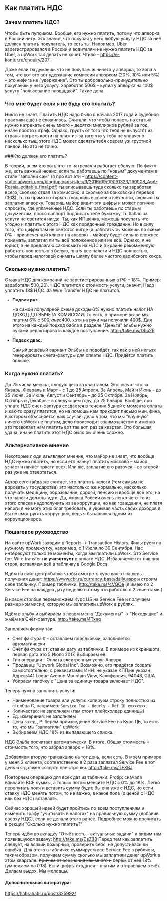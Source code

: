 ## Как платить НДС

### Зачем платить НДС?

Чтобы быть пупсиком.
Вообще, его нужно платить, потому что апворка в России нету. Это значит, что покупая у него любую услугу НДС за неё должен платить покупатель, то есть ты. Например, Uber зарегистрировался в России и водителям не нужно платить НДС за Uber, а upWork так делать не хочет.
Чтиво – https://e-kontur.ru/enquiry/207

Даже если ты думаешь что не покупаешь ничего у апворка, то эопа в том, что вот это вот удержание комиссии апворком (20%, 10% или 5%) – это нифига не "удержание". Это ты добровольно-принудительно покупаешь у него услугу. Заработал 500$ – купил у апворка на 100$ услугу "пользование площадкой". Такие дела.

### Что мне будет если я не буду его платить?

Никто не знает. Платить НДС надо было с начала 2017 года и судебной практики ещё не сложилось. Считали, что чтобы попасть на статью нужно натрекать очень много – десятки миллионов рублей за год, иначе просто штраф. Однако, грусть от того что тебя не выпустят из страны погреть кости на пляж из-за того что у тебя не уплачено несколько тыщ этого НДС может сделать тебя совсем уж грустной пандой. Но это не точно.

###Кто должен его платить?

В теории, всем кто хоть что-то натрекал и работает вбелую. По факту же, есть важный нюанс: если ты работаешь по "новым" документам в стиле "заполни сам" (я про вот эти – https://content-static.upwork.com/blog/uploads/sites/3/2016/09/09091323/160908_AoA-Russia_editable_final.pdf) ты вписываешь туда сколько ты заработал всего, сколько отдал за комиссию, а сколько за банковский перевод (30$), то ты прямо и открыто говоришь в своей отчётности, сколько ты заплатил апворку. Товарищ майор видит эти цифры и может логично спросить, где уплаченные НДС.
Если ты работаешь по старым документам, прося саппорт подписать тебе бумажку, то бабло за услуги не светится нигде. Ты, как ИПшечка, можешь покупать что угодно и платить с этого НДС как порядочный гражданин. Но в силу того, что цифры там не светятся нигде (а работать ты можешь по схеме 0% - привлеченный клиент на апворк) – майору будет сильно сложнее понимать, заплатил ли ты всё положенное или не всё. Однако, я не юрист, я не предлагаю сэкономить на НДС и я крайне рекоммендую работать полностью в белую, платя все налоги и НДС полностью, чтобы перед налоговой снимать шляпу белее чистого карибского кокса.

 ### Сколько нужно платить?

Ставка НДС для компаний не зарегистрированных в РФ – 18%.
Пример: заработали 500$, 20% – service fee (это 100$). НДС платится с стоимости услуги, значит, Надо уплатить 18$ НДС. За Wire Transfer НДС не платится.

- **Подвох раз**

  На самой популярной схеме доходы 6% нужно платить налог НА ДОХОД ДО ВЫЧЕТА КОМИССИИ. То есть, в примере выше мы платим 6% с 500$, а не с 400$, хотя на руки мы получили 400$.
  Для этого на каждый подход бабла в разделе "Деньги" эльбы нужно руками редактировать каждое поступление. http://take.ms/Dho2R

- **Подвох двас:**

  Самый дешёвый вариант Эльбы не подойдёт, так как в ней нельзя генерировать счета-фактуры для оплаты НДС. Придётся платить больше.

### Когда нужно платить?

До 25 числа месяца, следующего за кварталом. Это значит что за Январь, Февраль и Март – с 1 до 25 Апреля.
За Апрель, Май и Июнь – до 25 Июня. За Июль, Август и Сентябрь – до 25 Октября. За Ноябрь, Октябрь и Декабрь – в следующем году, до 25 Января.
Вообще, при уплате НДС счет-фактура создается в течении 5 дней с момента оплаты и как-то сразу платится, но на помощь нам приходит письмо мин. фина, в котором объясняется наш случай: дело в том, что мы "вручную" ничего upWork не платим, дело происходит взаимозачётом и именно это позволяет нам платить вот так вот, раз за квартал. Это большая удача, иначе платить этот НДС было бы очень сложно.

### Альтернативное мнение

Некоторые люди изъявляют мнение, что майор не знает, что вообще НДС нужно платить, но если его начнут платить массово – майор узнает и начнёт трясти всех. Или же, заплатив его разочек – во второй раз уже не отвертеться.

Автор сего гайда же считает, что платить налоги (тем самым не воровать у государства) это настолько же нормально, насколько получать медицину, образование, дороги, пенсию и вообще всё это, на что налоги должны идти. Да, живя в России очень легко чего-то из этого списка недополучить из за коррупции, но как гражданин, не платя налоги я не могу этих благ требовать, и укрывая часть своих доходов я бы не смог ругать коррупцию, ведь я бы являлся одним из коррупционеров.

### Пошаговое руководство

На сайте upWork заходим в Reports -> Transaction History. Фильтруем по нужному промежутку, например, с 1 Июля по 30 Сентября. Нас интересуют только те моменты, когда мы платили upWork. Это Service fee, Wire transfer **не учавствует** в оплате НДС. Избавляемся от лишних строк, вставляем всё в табличку в Google Docs.

Идём на сайт центробанка чтобы смотреть курс валют на день получения денег: https://www.cbr.ru/currency_base/daily.aspx и строим себе табличку. Пример таблички: http://take.ms/4VQOe (я имею по 2 Service Fee на каждую дату неделю потому что работаю с 2 клиентами.)

В новом столбце перемножаем Курс ЦБ на Service Fee и получаем размер коммисии, которую мы заплатили upWork в рублях. 

Идём в эльбу и выбираем в левом меню "Документы" -> "Исходящие" и жмём на Счёт-фактура. http://take.ms/4Txeq

Заполняем форму так:

- Счёт фактура # - оставляем порядковый, заполняется автоматически
- Счёт фактура от: ставим дату из таблички. В примере из скриншота, первая дата это 5 Июля 2017. Выбираем её.
- Тип операции - Оплата электронных услуг Апворк
- Продавец: "Upwork Global Inc". Возможно, его придётся создать самостоятельно, с реквизитами: 
  ИНН: не указан
  КПП:не указан
  Адрес:441 Logue Avenue Mountain View, Калифорния, 94043, США
- Убираем галочку с "Цена за единицу товара включает НДС".

Теперь нужно заполнить услуги:

- Наименование товара или услуги: копируем строку полностью из столбца С, например: `Service Fee - Hourly - Ref ID xxxxxxxx`.
- Количество: не заполняем (там стоит плейсхолдер единицы)
- Ед. измерения: не заполняем
- Цена за ед., Р: берём произведение Service Fee на Курс ЦБ, то есть то, что мы "заплатили" upWork
- Выбираеем НДС 18% из выпадающего списка.

НДС Эльба посчитает автоматически. В итоге, Общая стоимость = стоимость того, что забрал апворк + 18%. 

Добавляем вторую транзакцию на тот день, если есть. В моём примере у меня 2 клиента, соответственно я 2 раза заплатил Service Fee в тот день и я должен создать две строчки. http://take.ms/TFXBJ

Повторяем операцию для всех дат из таблички. Protip: сначала вбивайте ВСЕ суммы, а только потом меняйте НДС с 0% до 18%. Легко перепутать поля и вставить сумму будто бы она уже с НДС, но если ставку НДС менять потом, то не важно, в какое поле (с ценой с НДС или без НДС) вставлять.

Сейчас хорошей идеей будет пройтись по всем поступлениям и изменить графу "учитывать в налогах" на правильную сумму (добавив сверху НДС), если не делали этого ранее. Подробнее можно прочитать в секции "Сколько нужно платить?"

Теперь идём во вкладку "Отчётность – актуальные задачи" и видим там появившуюся задачу: http://take.ms/DsZ38
Перед тем как заплатить следует, на всякий пожарный, проверить себя, не допустилась ли ошибка. Для этого в табличке суммируем все Service Fee в рублях и, таким образом, получаем сумму сколько мы заплатили денег upWork в этом квартале. ~~Кричим от осознания как много и~~ берём от неё 18% (умножаем на 0.18). Если цифры сходятся – платим и отправляем отчёт. Делаем выдох. Мы молодцы.

#### Дополнительная литература:
https://habrahabr.ru/post/325992/
